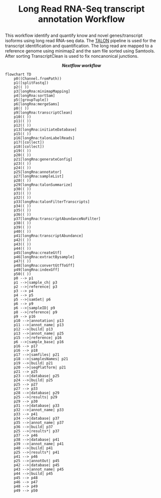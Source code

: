 # <p align=center>Long Read RNA-Seq transcript annotation Workflow</p>
This workflow identify and quantify know and novel genes/transcript isoforms using long read RNA-seq data. The [TALON](https://github.com/mortazavilab/TALON) pipeline is used for the transcript identification and quantification. The long read are mapped to a reference genome using minimap2 and the sam file sorted using Samtools. After sorting TranscriptClean is used to fix noncanonical junctions. 

***<p align=center>Nextflow workflow</p>***  
```mermaid
flowchart TD
    p0((Channel.fromPath))
    p1([splitFastq])
    p2(( ))
    p3[longRna:minimapMapping]
    p4[longRna:sortSam]
    p5([groupTuple])
    p6[longRna:mergeSams]
    p8(( ))
    p9[longRna:transcriptClean]
    p10(( ))
    p11(( ))
    p12(( ))
    p13[longRna:initiateDatabase]
    p15(( ))
    p16[longRna:talonLabelReads]
    p17([collect])
    p18([collect])
    p19(( ))
    p20(( ))
    p21[longRna:generateConfig]
    p23(( ))
    p24(( ))
    p25[longRna:annotator]
    p27[longRna:sampleList]
    p28(( ))
    p29[longRna:talonSummarize]
    p30(( ))
    p31(( ))
    p32(( ))
    p33[longRna:talonFilterTranscripts]
    p34(( ))
    p35(( ))
    p36(( ))
    p37[longRna:transcriptAbundanceNoFilter]
    p38(( ))
    p39(( ))
    p40(( ))
    p41[longRna:transcriptAbundance]
    p42(( ))
    p43(( ))
    p44(( ))
    p45[longRna:createGtf]
    p46[longRna:extractBysample]
    p47(( ))
    p48[longRna:convertGtfToGff]
    p49[longRna:indexGff]
    p50(( ))
    p0 --> p1
    p1 -->|sample_ch| p3
    p2 -->|reference| p3
    p3 --> p4
    p4 --> p5
    p5 -->|samSet| p6
    p6 --> p9
    p6 -->|sampleID| p9
    p8 -->|reference| p9
    p9 --> p16
    p10 -->|annotation| p13
    p11 -->|annot_name| p13
    p12 -->|build| p13
    p13 -->|annot_name| p25
    p15 -->|reference| p16
    p6 -->|sample_base| p16
    p16 --> p17
    p16 --> p18
    p17 -->|samfiles| p21
    p18 -->|samplesNames| p21
    p19 -->|build| p21
    p20 -->|seqPlatform| p21
    p21 --> p25
    p23 -->|database| p25
    p24 -->|build| p25
    p25 --> p27
    p27 --> p33
    p28 -->|database| p29
    p25 -->|results| p29
    p29 --> p30
    p31 -->|database| p33
    p32 -->|annot_name| p33
    p33 --> p41
    p34 -->|database| p37
    p35 -->|annot_name| p37
    p36 -->|build| p37
    p25 -->|results*| p37
    p37 --> p46
    p38 -->|database| p41
    p39 -->|annot_name| p41
    p40 -->|build| p41
    p25 -->|results*| p41
    p41 --> p46
    p25 -->|annotOut| p45
    p42 -->|database| p45
    p43 -->|annot_name| p45
    p44 -->|build| p45
    p45 --> p48
    p46 --> p47
    p48 --> p49
    p49 --> p50
```
